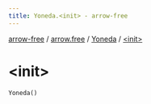 ```yaml
---
title: Yoneda.<init> - arrow-free
---
```


[arrow-free](../../index.html) / [arrow.free](../index.html) / [Yoneda](index.html) / [&lt;init&gt;](./-init-.html)

# &lt;init&gt;

`Yoneda()`